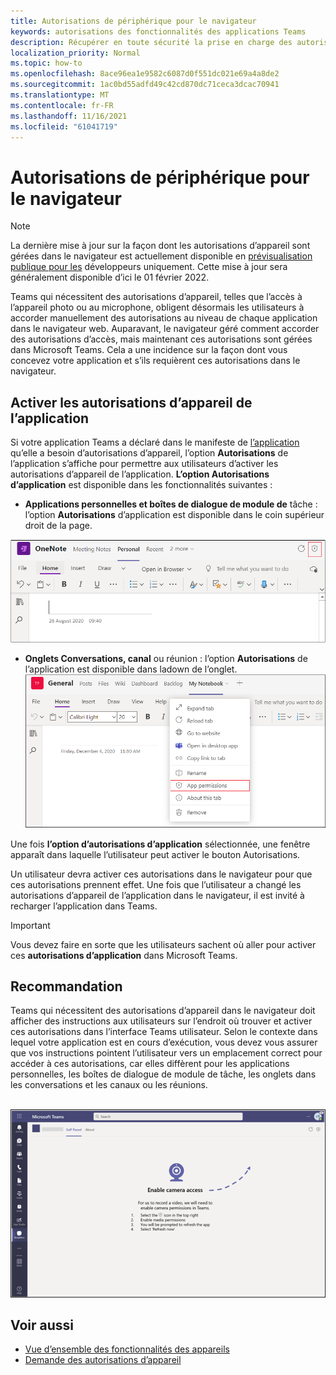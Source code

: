 ```yaml
---
title: Autorisations de périphérique pour le navigateur
keywords: autorisations des fonctionnalités des applications Teams
description: Récupérer en toute sécurité la prise en charge des autorisations d’appareil pour les applications dans notre client web
localization_priority: Normal
ms.topic: how-to
ms.openlocfilehash: 8ace96ea1e9582c6087d0f551dc021e69a4a8de2
ms.sourcegitcommit: 1ac0bd55adfd49c42cd870dc71ceca3dcac70941
ms.translationtype: MT
ms.contentlocale: fr-FR
ms.lasthandoff: 11/16/2021
ms.locfileid: "61041719"
---
```

# <a name="device-permissions-for-the-browser"></a>Autorisations de périphérique pour le navigateur

> [!NOTE]
> La dernière mise à jour sur la façon dont les autorisations d’appareil sont gérées dans le navigateur est actuellement disponible en [prévisualisation publique pour les](../../resources/dev-preview/developer-preview-intro.md) développeurs uniquement. Cette mise à jour sera généralement disponible d’ici le 01 février 2022.


Teams qui nécessitent des autorisations d’appareil, telles que l’accès à l’appareil photo ou au microphone, obligent désormais les utilisateurs à accorder manuellement des autorisations au niveau de chaque application dans le navigateur web. Auparavant, le navigateur géré comment accorder des autorisations d’accès, mais maintenant ces autorisations sont gérées dans Microsoft Teams. Cela a une incidence sur la façon dont vous concevez votre application et s’ils requièrent ces autorisations dans le navigateur.

## <a name="enable-apps-device-permissions"></a>Activer les autorisations d’appareil de l’application
Si votre application Teams a déclaré dans le manifeste de [l’application](native-device-permissions.md#specify-permissions) qu’elle a besoin d’autorisations d’appareil, l’option **Autorisations** de l’application s’affiche pour permettre aux utilisateurs d’activer les autorisations d’appareil de l’application. **L’option Autorisations d’application** est disponible dans les fonctionnalités suivantes : 

* **Applications personnelles et boîtes de dialogue de module de** tâche : l’option **Autorisations** d’application est disponible dans le coin supérieur droit de la page.
<img src="../../assets/images/tabs/apppermissions.png" alt="App permissions button" width="800"/>

* **Onglets Conversations, canal** ou réunion : l’option **Autorisations** de l’application est disponible dans ladown de l’onglet. ![ Drop-down Des autorisations d’application](../../assets/images/tabs/drop-downapppermissions.png)

Une fois **l’option d’autorisations d’application** sélectionnée, une fenêtre apparaît dans laquelle l’utilisateur peut activer le bouton Autorisations.

Un utilisateur devra activer ces autorisations dans le navigateur pour que ces autorisations prennent effet. Une fois que l’utilisateur a changé les autorisations d’appareil de l’application dans le navigateur, il est invité à recharger l’application dans Teams.

> [!IMPORTANT]
> Vous devez faire en sorte que les utilisateurs sachent où aller pour activer ces **autorisations d’application** dans Microsoft Teams.

## <a name="recommendation"></a>Recommandation
Teams qui nécessitent des autorisations d’appareil dans le navigateur doit afficher des instructions aux utilisateurs sur l’endroit où trouver et activer ces autorisations dans l’interface Teams utilisateur. Selon le contexte dans lequel votre application est en cours d’exécution, vous devez vous assurer que vos instructions pointent l’utilisateur vers un emplacement correct pour accéder à ces autorisations, car elles diffèrent pour les applications personnelles, les boîtes de dialogue de module de tâche, les onglets dans les conversations et les canaux ou les réunions.

</br>
<img src="../../assets/images/tabs/enable-access.png" alt="Enable camera access" width="800"/>

## <a name="see-also"></a>Voir aussi

* [Vue d’ensemble des fonctionnalités des appareils](device-capabilities-overview.md)
* [Demande des autorisations d’appareil](native-device-permissions.md)
